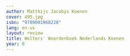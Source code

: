 ```yaml
---
author: Matthijs Jacobys Koenen
cover: 495.jpg
isbn: "9789001968228"
lang: en-us
layout: review
title: Wolters' Woordenboek Nederlands Koenen
year: 0
---
```

